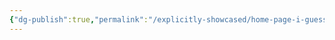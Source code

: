 ```yaml
---
{"dg-publish":true,"permalink":"/explicitly-showcased/home-page-i-guess/home-page/","tags":["gardenEntry"]}
---
```


